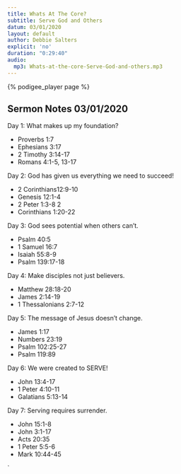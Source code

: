 ```yaml
---
title: Whats At The Core?
subtitle: Serve God and Others
datum: 03/01/2020
layout: default
author: Debbie Salters
explicit: 'no'
duration: "0:29:40"
audio:
  mp3: Whats-at-the-core-Serve-God-and-others.mp3
---
```


{% podigee_player page %}

## Sermon Notes 03/01/2020

<p>Day 1: What makes up my foundation?</p>
<ul>
<li>Proverbs 1:7</li>
<li>Ephesians 3:17</li>
<li>2 Timothy 3:14-17</li>
<li>Romans 4:1-5, 13-17</li>
</ul>
<p>Day 2: God has given us everything we need to succeed!</p>
<ul>
<li>2 Corinthians12:9-10</li>
<li>Genesis 12:1-4</li>
<li>2 Peter 1:3-8 2 </li>
<li>Corinthians 1:20-22</li>
</ul>

<p>Day 3: God sees potential when others can’t.</p>
<ul>
<li>Psalm 40:5</li>
<li>1 Samuel 16:7</li>
<li>Isaiah 55:8-9</li>
<li>Psalm 139:17-18</li>
</ul>

<p>Day 4: Make disciples not just believers.</p>
<ul>
<li>Matthew 28:18-20</li>
<li>James 2:14-19</li>
<li>1 Thessalonians 2:7-12</li>
</ul>

<p>Day 5: The message of Jesus doesn’t change.</p>
<ul>
<li>James 1:17</li>
<li>Numbers 23:19</li>
<li>Psalm 102:25-27</li>
<li>Psalm 119:89</li>
</ul>

<p>Day 6: We were created to SERVE!</p>
<ul>
<li>John 13:4-17</li>
<li>1 Peter 4:10-11</li>
<li>Galatians 5:13-14</li>
</ul>

<p>Day 7: Serving requires surrender.</p>
<ul>
<li>John 15:1-8</li> 
<li>John 3:1-17</li>
<li>Acts 20:35</li>
<li>1 Peter 5:5-6</li> 
<li>Mark 10:44-45</li>
</ul>`